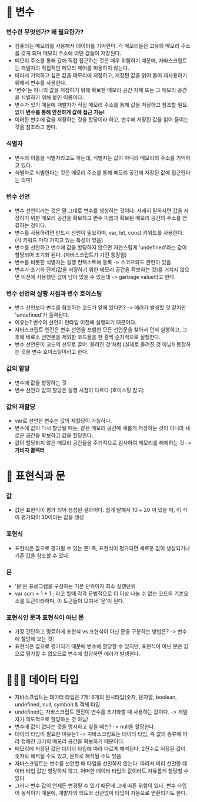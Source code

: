 # 🏸 변수 

### 변수란 무엇인가? 왜 필요한가? 
- 컴퓨터는 메모리를 사용해서 데이터를 기억한다. 각 메모리들은 고유의 메모리 주소를 갖게 되며 메모리 주소에 어떤 값들이 저장된다.
- 메모리 주소를 통해 값에 직접 접근하는 것은 매우 위험하기 때문에, 자바스크립트는 개발자의 직접적인 메모리 제어를 허용하지 않는다.
- 따라서 기억하고 싶은 값을 메모리에 저장하고, 저장된 값을 읽어 들여 재사용하기 위해서 변수를 사용한다.
- '변수'는 하나의 값을 저장하기 위해 확보한 메모리 공간 자체 또는 그 메모리 공간을 식별하기 위해 붙인 이름이다.
- 변수가 있기 때문에 개발자가 직접 메모리 주소를 통해 값을 저장하고 참조할 필요 없이 **변수를 통해 안전하게 값에 접근 가능!**
- 이러한 변수에 값을 저장하는 것을 할당이라 하고, 변수에 저장된 값을 읽어 들이는 것을 참조라고 한다.


### 식별자 
- 변수의 이름을 식별자라고도 하는데, 식별자는 값이 아니라 메모리의 주소를 기억하고 있다.
- 식별자로 식별한다는 것은 메모리 주소를 통해 메모리 공간에 저장된 값에 접근한다는 의미!


### 변수 선언
- 변수 선언이라는 것은 말 그대로 변수를 생성하는 것이다. 자세히 말하자면 값을 저장하기 위한 메모리 공간을 확보하고 변수 이름과 확보된 메모리 공간의 주소를 연결하는 것이다.
- 변수를 사용하려면 반드시 선언이 필요하며, var, let, const 키워드를 사용한다. (각 키워드 마다 가지고 있는 특성이 있음)
- 변수를 선언하고 변수에 값을 할당하지 않으면 자연스럽게 'undefined'라는 값이 할당되어 초기화 된다. (자바스크립트가 가진 틍징임)
- 변수를 비롯한 식별자는 실행 컨텍스트에 등록 -> 스코프와도 관련이 있음
- 변수가 초기화 단계(값을 저장하기 위한 메모리 공간을 확보하는 것)를 거치지 않으면 이전에 사용했던 값이 남아 있을 수 있는데 -> garbage value라고 한다.


### 변수 선언의 실행 시점과 변수 호이스팅
- 변수 선언보다 변수를 참조하는 코드가 앞에 있다면? -> 에러가 발생할 것 같지만 'undefined'가 출력된다.
- 이유는? 변수의 선언이 런타임 이전에 실행되기 때문이다.
- 자바스크립트 엔진은 변수 선언을 포함한 모든 선언문을 찾아서 먼저 실행하고, 그 후에 비로소 선언문을 제외한 코드들을 한 줄씩 순차적으로 실행한다.
- 변수 선언문이 코드의 선두로 끌어 '올려진 것'처럼 (실제로 올려진 것 아님!) 동장하는 것을 변수 호이스팅이라고 한다.


### 값의 할당
- 변수에 값을 할당하는 것
- 변수 선언과 값의 할당은 실행 시점이 다르다 (호이스팅 참고)


### 값의 재할당
- var로 선언한 변수는 값의 재할당이 가능하다.
- 변수에 값이 다시 할당될 때는, 같은 메모리 공간에 새롭게 저장하는 것이 아니라 새로운 공간을 확보하고 값을 할당한다.
- 값이 할당되지 않은 메모리 공간들을 주기적으로 검사하여 메모리를 해제하는 것 -> **가비지 콜렉터**     


 
# 🍯 표현식과 문

### 값
- 값은 표현식이 평가 되어 생성된 결과이다. 쉽게 말해서 10 + 20 이 있을 때, 이 식이 평가되어 30이라는 값을 생성


### 표현식
- 표현식은 값으로 평가될 수 있는 문! 즉, 표현식이 평가되면 새로운 값이 생성되거나 기존 값을 참조할 수 있다.


### 문
- '문'은 프로그램을 구성하는 기본 단위이자 최소 실행단위
- var sum = 1 + 1 ; 라고 할때 각각 문법적으로 더 이상 나눌 수 없는 코드의 기본요소를 토큰이라하며, 이 토큰들이 모여서 '문'이 된다.


### 표현식인 문과 표현식이 아닌 문
- 가장 간단하고 명료하게 표현식 vs 표현식이 아닌 문을 구분하는 방법은? -> 변수에 할당해 보는 것!
- 표현식은 값으로 평가되기 때문에 변수에 할당할 수 있지만, 표현식이 아닌 문은 값으로 평가할 수 없으므로 변수에 할당하면 에러가 발생한다.   


# 👩🏻‍🍳 데이터 타입

- 자바스크립트는 데이터 타입은 7개! 6개의 원시타입(숫자, 문자열, boolean, undefined, null, symbol) & 객체 타입
- undefined는 자바스크립트 엔진이 변수를 초기화할 때 사용하는 값이다. -> 개발자가 의도적으로 할당하는 것 아님!
- 변수에 값이 없다는 것을 명시하고 싶을 때는? -> null을 할당한다.
- 데이터 타입이 필요한 이유는? -> 자바스크립트는 데이터 타입, 즉 값의 종류에 따라 정해진 크기의 메모리 공간을 확보하기 때문이다.
- 메모리에 저장된 값은 데이터 타입에 따라 다르게 해석된다. 2진수로 저장된 값이 숫자로 해석될 수도 있고, 문자로 해석될 수도 있음
- 자바스크립트는 변수를 선언할 때 타입을 선언하지 않는다. 따라서 미리 선언한 데이터 타입 값만 할당하지 않고, 어떠한 데이터 타입의 값이라도 자유롭게 할당할 수 있다.
- 그러나 변수 값이 언제든 변경될 수 있기 때문에 그에 따른 위험이 있다. 변수 타입이 동적이기 때문에, 개발자의 의도와 상관없이 타입이 자동으로 변환되기도 한다. 
